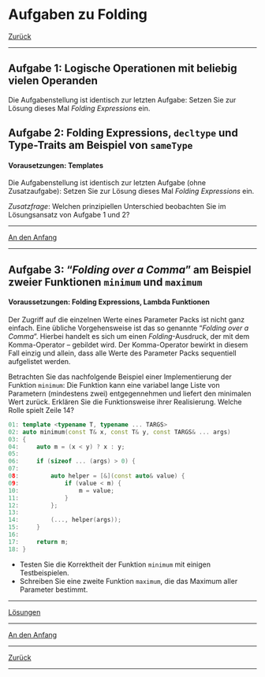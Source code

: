 # Aufgaben zu Folding

[Zurück](Exercises_Ex.md)

---

## Aufgabe 1: Logische Operationen mit beliebig vielen Operanden

Die Aufgabenstellung ist identisch zur letzten Aufgabe: Setzen Sie zur Lösung dieses Mal *Folding Expressions* ein.

## Aufgabe 2: Folding Expressions, `decltype` und Type-Traits am Beispiel von `sameType`

#### Vorausetzungen: Templates

Die Aufgabenstellung ist identisch zur letzten Aufgabe (ohne Zusatzaufgabe):
Setzen Sie zur Lösung dieses Mal *Folding Expressions* ein.

*Zusatzfrage*:
Welchen prinzipiellen Unterschied beobachten Sie im Lösungsansatz
von Aufgabe 1 und 2?

---

[An den Anfang](#aufgaben-zu-folding)

---

## Aufgabe 3: &ldquo;*Folding over a Comma*&rdquo; am Beispiel zweier Funktionen `minimum` und `maximum`

#### Voraussetzungen: Folding Expressions, Lambda Funktionen

Der Zugriff auf die einzelnen Werte eines Parameter Packs ist nicht ganz einfach.
Eine übliche Vorgehensweise ist das so genannte &ldquo;*Folding over a Comma*&rdquo;.
Hierbei handelt es sich um einen *Folding*-Ausdruck, der mit dem Komma-Operator &ndash; gebildet wird.
Der Komma-Operator bewirkt in diesem Fall einzig und allein, dass alle Werte des Parameter Packs sequentiell aufgelistet werden.

Betrachten Sie das nachfolgende Beispiel einer Implementierung der Funktion `minimum`:
Die Funktion kann eine variabel lange Liste von Parametern (mindestens zwei) entgegennehmen und liefert den minimalen Wert zurück.
Erklären Sie die Funktionsweise ihrer Realisierung. Welche Rolle spielt Zeile 14?

```cpp
01: template <typename T, typename ... TARGS>
02: auto minimum(const T& x, const T& y, const TARGS& ... args)
03: {
04:     auto m = (x < y) ? x : y;
05: 
06:     if (sizeof ... (args) > 0) {
07: 
08:         auto helper = [&](const auto& value) {
09:             if (value < m) {
10:                 m = value;
11:             }
12:         };
13: 
14:         (..., helper(args));
15:     }
16: 
17:     return m;
18: }
```

  * Testen Sie die Korrektheit der Funktion `minimum` mit einigen Testbeispielen.
  * Schreiben Sie eine zweite Funktion `maximum`, die das Maximum aller Parameter bestimmt.

---

[Lösungen](Exercises.cpp)

---

[An den Anfang](#aufgaben-zu-folding)

---

[Zurück](Exercises_Ex.md)

---
